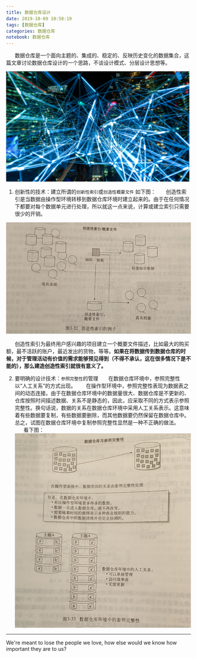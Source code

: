 ```yaml
---
title: 数据仓库设计
date: 2019-10-09 10:58:19
tags: [数据仓库]
categories: 数据仓库
notebook: 数据仓库
---
```


&nbsp;&nbsp;&nbsp;&nbsp;&nbsp;&nbsp;数据仓库是一个面向主题的、集成的、稳定的、反映历史变化的数据集合，这篇文章讨论数据仓库设计的一个思路，不谈设计模式、分层设计思想等。

<img src="数据仓库设计/data_warehouse_design.jpeg" width="500" height="300"/>

<!--more -->

1. 创新性的技术：建立所谓的`创新性索引`或`创造性概要文件`
如下图：
&nbsp;&nbsp;&nbsp;&nbsp;&nbsp;&nbsp;创造性索引是当数据由操作型环境转移到数据仓库环境时建立起来的。由于在任何情况下都要对每个数据单元进行处理，所以就这一点来说，计算或建立索引只需要很少的开销。

![data_warehouse_design](数据仓库设计/index_file_design.jpeg)

&nbsp;&nbsp;&nbsp;&nbsp;&nbsp;&nbsp;创造性索引为最终用户感兴趣的项目建立一个概要文件描述，比如最大的购买额，最不活跃的账户，最近发出的货物，等等。<b>如果在将数据传到数据仓库的时候，对于管理活动有价值的需求能够预见得到（不得不承认，这在很多情况下是不能的），那么建造创造性索引就很有意义了。</b>

2. 要明确的设计技术：`参照完整性`的管理
&nbsp;&nbsp;&nbsp;&nbsp;&nbsp;&nbsp;在数据仓库环境中，参照完整性以“人工关系”的方式出现。
&nbsp;&nbsp;&nbsp;&nbsp;&nbsp;&nbsp;在操作型环境中，参照完整性表现为数据表之间的动态连接。由于在数据仓库环境中的数据量很大、数据仓库是不更新的、仓库按照时间描述数据、关系不是静态的，因此，应采取不同的方式表示参照完整性。换句话说，数据的关系在数据仓库环境中采用人工关系表示。这意味着有些数据要复制，有些数据要删除，而其他数据要仍然保留在数据仓库中。总之，试图在数据仓库环境中复制参照完整性显然是一种不正确的做法。
&nbsp;&nbsp;&nbsp;&nbsp;&nbsp;&nbsp;看下图：
![wholeness](数据仓库设计/wholeness.jpeg)


- - -
We're meant to lose the people we love, how else would we know how important they are to us?
